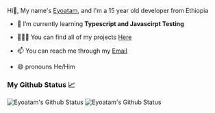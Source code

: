 Hi👋, My name's [Eyoatam](https://instagram.com/eyoatam), and I'm a 15 year old developer from Ethiopia


- 🔭 I’m currently learning **Typescript and Javascirpt Testing**

- 🧑🏽‍💻  You can find all of my projects [Here](https://github.com/Eyoatam?tab=repositories)

- 📫  You can reach me through my [Email](mailto:eyoatamtamirat7@gmail.com)

- 😄 pronouns He/Him

### My Github Status 📈 
<p> 
  <img src="https://github-readme-stats.vercel.app/api?username=Eyoatam&show_icons=true&theme=prussian" alt="Eyoatam's Github Status" />
  <img src="https://github-readme-stats.vercel.app/api/top-langs/?username=Eyoatam&layout=compact&theme=prussian" alt="Eyoatam's Github Status" />
</p>
